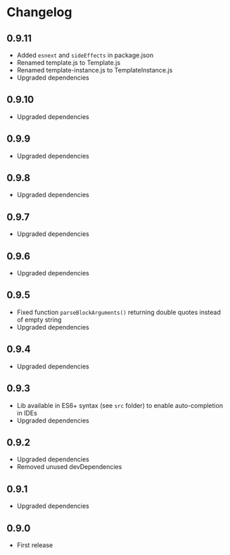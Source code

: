 # Changelog

## 0.9.11
- Added `esnext` and `sideEffects` in package.json
- Renamed template.js to Template.js
- Renamed template-instance.js to TemplateInstance.js
- Upgraded dependencies

## 0.9.10
- Upgraded dependencies

## 0.9.9
- Upgraded dependencies

## 0.9.8
- Upgraded dependencies

## 0.9.7
- Upgraded dependencies

## 0.9.6
- Upgraded dependencies

## 0.9.5
- Fixed function `parseBlockArguments()` returning double quotes instead of empty string
- Upgraded dependencies

## 0.9.4
- Upgraded dependencies

## 0.9.3
- Lib available in ES6+ syntax (see `src` folder) to enable auto-completion in IDEs
- Upgraded dependencies

## 0.9.2
- Upgraded dependencies
- Removed unused devDependencies

## 0.9.1
- Upgraded dependencies

## 0.9.0
- First release
